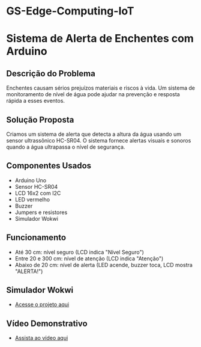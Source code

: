 # GS-Edge-Computing-IoT
# Sistema de Alerta de Enchentes com Arduino

## Descrição do Problema
Enchentes causam sérios prejuízos materiais e riscos à vida. Um sistema de monitoramento de nível de água pode ajudar na prevenção e resposta rápida a esses eventos.

## Solução Proposta
Criamos um sistema de alerta que detecta a altura da água usando um sensor ultrassônico HC-SR04. O sistema fornece alertas visuais e sonoros quando a água ultrapassa o nível de segurança.

## Componentes Usados
- Arduino Uno
- Sensor HC-SR04
- LCD 16x2 com I2C
- LED vermelho
- Buzzer
- Jumpers e resistores
- Simulador Wokwi

## Funcionamento
- Até 30 cm: nível seguro (LCD indica "Nível Seguro")
- Entre 20 e 300 cm: nível de atenção (LCD indica "Atenção")
- Abaixo de 20 cm: nível de alerta (LED acende, buzzer toca, LCD mostra "ALERTA!")

## Simulador Wokwi
- [Acesse o projeto aqui](https://wokwi.com/projects/433065321453283329)

## Vídeo Demonstrativo
- [Assista ao vídeo aqui](https://youtu.be/m1n3I2lV2-g)
